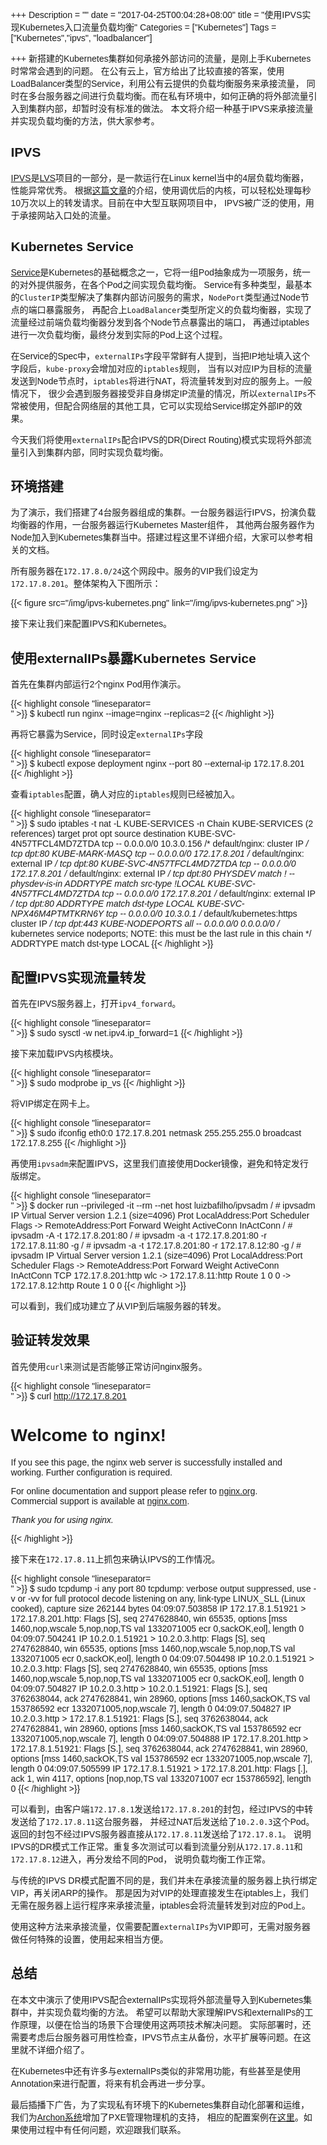 +++
Description = ""
date = "2017-04-25T00:04:28+08:00"
title = "使用IPVS实现Kubernetes入口流量负载均衡"
Categories = ["Kubernetes"]
Tags = ["Kubernetes","ipvs", "loadbalancer"]

+++
新搭建的Kubernetes集群如何承接外部访问的流量，是刚上手Kubernetes时常常会遇到的问题。
在公有云上，官方给出了比较直接的答案，使用LoadBalancer类型的Service，利用公有云提供的负载均衡服务来承接流量，
同时在多台服务器之间进行负载均衡。而在私有环境中，如何正确的将外部流量引入到集群内部，却暂时没有标准的做法。
本文将介绍一种基于IPVS来承接流量并实现负载均衡的方法，供大家参考。

## IPVS

[IPVS]是[LVS]项目的一部分，是一款运行在Linux kernel当中的4层负载均衡器，性能异常优秀。
根据[这篇文章][ipvs-performance]的介绍，使用调优后的内核，可以轻松处理每秒10万次以上的转发请求。目前在中大型互联网项目中，
IPVS被广泛的使用，用于承接网站入口处的流量。

## Kubernetes Service

[Service][kubernetes-service]是Kubernetes的基础概念之一，它将一组Pod抽象成为一项服务，统一的对外提供服务，在各个Pod之间实现负载均衡。
Service有多种类型，最基本的`ClusterIP`类型解决了集群内部访问服务的需求，`NodePort`类型通过Node节点的端口暴露服务，
再配合上`LoadBalancer`类型所定义的负载均衡器，实现了流量经过前端负载均衡器分发到各个Node节点暴露出的端口，
再通过iptables进行一次负载均衡，最终分发到实际的Pod上这个过程。

在Service的Spec中，`externalIPs`字段平常鲜有人提到，当把IP地址填入这个字段后，`kube-proxy`会增加对应的`iptables`规则，
当有以对应IP为目标的流量发送到Node节点时，`iptables`将进行NAT，将流量转发到对应的服务上。一般情况下，
很少会遇到服务器接受非自身绑定IP流量的情况，所以`externalIPs`不常被使用，但配合网络层的其他工具，它可以实现给Service绑定外部IP的效果。

今天我们将使用`externalIPs`配合IPVS的DR(Direct Routing)模式实现将外部流量引入到集群内部，同时实现负载均衡。

## 环境搭建

为了演示，我们搭建了4台服务器组成的集群。一台服务器运行IPVS，扮演负载均衡器的作用，一台服务器运行Kubernetes Master组件，
其他两台服务器作为Node加入到Kubernetes集群当中。搭建过程这里不详细介绍，大家可以参考相关的文档。

所有服务器在`172.17.8.0/24`这个网段中。服务的VIP我们设定为`172.17.8.201`。整体架构入下图所示：

{{< figure src="/img/ipvs-kubernetes.png" link="/img/ipvs-kubernetes.png" >}}

接下来让我们来配置IPVS和Kubernetes。

## 使用externalIPs暴露Kubernetes Service

首先在集群内部运行2个nginx Pod用作演示。

{{< highlight console "lineseparator=<br>" >}}
$ kubectl run nginx --image=nginx --replicas=2
{{< /highlight >}}

再将它暴露为Service，同时设定`externalIPs`字段

{{< highlight console "lineseparator=<br>" >}}
$ kubectl expose deployment nginx --port 80 --external-ip 172.17.8.201
{{< /highlight >}}

查看`iptables`配置，确人对应的`iptables`规则已经被加入。

{{< highlight console "lineseparator=<br>" >}}
$ sudo iptables -t nat -L KUBE-SERVICES -n
Chain KUBE-SERVICES (2 references)
target     prot opt source               destination
KUBE-SVC-4N57TFCL4MD7ZTDA  tcp  --  0.0.0.0/0            10.3.0.156           /* default/nginx: cluster IP */ tcp dpt:80
KUBE-MARK-MASQ  tcp  --  0.0.0.0/0            172.17.8.201         /* default/nginx: external IP */ tcp dpt:80
KUBE-SVC-4N57TFCL4MD7ZTDA  tcp  --  0.0.0.0/0            172.17.8.201         /* default/nginx: external IP */ tcp dpt:80 PHYSDEV match ! --physdev-is-in ADDRTYPE match src-type !LOCAL
KUBE-SVC-4N57TFCL4MD7ZTDA  tcp  --  0.0.0.0/0            172.17.8.201         /* default/nginx: external IP */ tcp dpt:80 ADDRTYPE match dst-type LOCAL
KUBE-SVC-NPX46M4PTMTKRN6Y  tcp  --  0.0.0.0/0            10.3.0.1             /* default/kubernetes:https cluster IP */ tcp dpt:443
KUBE-NODEPORTS  all  --  0.0.0.0/0            0.0.0.0/0            /* kubernetes service nodeports; NOTE: this must be the last rule in this chain */ ADDRTYPE match dst-type LOCAL
{{< /highlight >}}

## 配置IPVS实现流量转发

首先在IPVS服务器上，打开`ipv4_forward`。

{{< highlight console "lineseparator=<br>" >}}
$ sudo sysctl -w net.ipv4.ip_forward=1
{{< /highlight >}}

接下来加载IPVS内核模块。

{{< highlight console "lineseparator=<br>" >}}
$ sudo modprobe ip_vs
{{< /highlight >}}

将VIP绑定在网卡上。

{{< highlight console "lineseparator=<br>" >}}
$ sudo ifconfig eth0:0 172.17.8.201 netmask 255.255.255.0 broadcast 172.17.8.255
{{< /highlight >}}

再使用`ipvsadm`来配置IPVS，这里我们直接使用Docker镜像，避免和特定发行版绑定。

{{< highlight console "lineseparator=<br>" >}}
$ docker run --privileged -it --rm --net host luizbafilho/ipvsadm
/ # ipvsadm
IP Virtual Server version 1.2.1 (size=4096)
Prot LocalAddress:Port Scheduler Flags
  -> RemoteAddress:Port           Forward Weight ActiveConn InActConn
/ # ipvsadm -A -t 172.17.8.201:80
/ # ipvsadm -a -t 172.17.8.201:80 -r 172.17.8.11:80 -g
/ # ipvsadm -a -t 172.17.8.201:80 -r 172.17.8.12:80 -g
/ # ipvsadm
IP Virtual Server version 1.2.1 (size=4096)
Prot LocalAddress:Port Scheduler Flags
  -> RemoteAddress:Port           Forward Weight ActiveConn InActConn
TCP  172.17.8.201:http wlc
  -> 172.17.8.11:http             Route   1      0          0
  -> 172.17.8.12:http             Route   1      0          0
{{< /highlight >}}

可以看到，我们成功建立了从VIP到后端服务器的转发。

## 验证转发效果

首先使用`curl`来测试是否能够正常访问nginx服务。

{{< highlight console "lineseparator=<br>" >}}
$ curl http://172.17.8.201
<!DOCTYPE html>
<html>
<head>
<title>Welcome to nginx!</title>
<style>
    body {
        width: 35em;
        margin: 0 auto;
        font-family: Tahoma, Verdana, Arial, sans-serif;
    }
</style>
</head>
<body>
<h1>Welcome to nginx!</h1>
<p>If you see this page, the nginx web server is successfully installed and
working. Further configuration is required.</p>

<p>For online documentation and support please refer to
<a href="http://nginx.org/">nginx.org</a>.<br/>
Commercial support is available at
<a href="http://nginx.com/">nginx.com</a>.</p>

<p><em>Thank you for using nginx.</em></p>
</body>
</html>
{{< /highlight >}}

接下来在`172.17.8.11`上抓包来确认IPVS的工作情况。

{{< highlight console "lineseparator=<br>" >}}
$ sudo tcpdump -i any port 80
tcpdump: verbose output suppressed, use -v or -vv for full protocol decode
listening on any, link-type LINUX_SLL (Linux cooked), capture size 262144 bytes
04:09:07.503858 IP 172.17.8.1.51921 > 172.17.8.201.http: Flags [S], seq 2747628840, win 65535, options [mss 1460,nop,wscale 5,nop,nop,TS val 1332071005 ecr 0,sackOK,eol], length 0
04:09:07.504241 IP 10.2.0.1.51921 > 10.2.0.3.http: Flags [S], seq 2747628840, win 65535, options [mss 1460,nop,wscale 5,nop,nop,TS val 1332071005 ecr 0,sackOK,eol], length 0
04:09:07.504498 IP 10.2.0.1.51921 > 10.2.0.3.http: Flags [S], seq 2747628840, win 65535, options [mss 1460,nop,wscale 5,nop,nop,TS val 1332071005 ecr 0,sackOK,eol], length 0
04:09:07.504827 IP 10.2.0.3.http > 10.2.0.1.51921: Flags [S.], seq 3762638044, ack 2747628841, win 28960, options [mss 1460,sackOK,TS val 153786592 ecr 1332071005,nop,wscale 7], length 0
04:09:07.504827 IP 10.2.0.3.http > 172.17.8.1.51921: Flags [S.], seq 3762638044, ack 2747628841, win 28960, options [mss 1460,sackOK,TS val 153786592 ecr 1332071005,nop,wscale 7], length 0
04:09:07.504888 IP 172.17.8.201.http > 172.17.8.1.51921: Flags [S.], seq 3762638044, ack 2747628841, win 28960, options [mss 1460,sackOK,TS val 153786592 ecr 1332071005,nop,wscale 7], length 0
04:09:07.505599 IP 172.17.8.1.51921 > 172.17.8.201.http: Flags [.], ack 1, win 4117, options [nop,nop,TS val 1332071007 ecr 153786592], length 0
{{< /highlight >}}

可以看到，由客户端`172.17.8.1`发送给`172.17.8.201`的封包，经过IPVS的中转发送给了`172.17.8.11`这台服务器，
并经过NAT后发送给了`10.2.0.3`这个Pod。返回的封包不经过IPVS服务器直接从`172.17.8.11`发送给了`172.17.8.1`。
说明IPVS的DR模式工作正常。重复多次测试可以看到流量分别从`172.17.8.11`和`172.17.8.12`进入，再分发给不同的Pod，
说明负载均衡工作正常。

与传统的IPVS DR模式配置不同的是，我们并未在承接流量的服务器上执行绑定VIP，再关闭ARP的操作。
那是因为对VIP的处理直接发生在iptables上，我们无需在服务器上运行程序来承接流量，iptables会将流量转发到对应的Pod上。

使用这种方法来承接流量，仅需要配置`externalIPs`为VIP即可，无需对服务器做任何特殊的设置，使用起来相当方便。

## 总结

在本文中演示了使用IPVS配合externalIPs实现将外部流量导入到Kubernetes集群中，并实现负载均衡的方法。
希望可以帮助大家理解IPVS和externalIPs的工作原理，以便在恰当的场景下合理使用这两项技术解决问题。
实际部署时，还需要考虑后台服务器可用性检查，IPVS节点主从备份，水平扩展等问题。在这里就不详细介绍了。

在Kubernetes中还有许多与externalIPs类似的非常用功能，有些甚至是使用Annotation来进行配置，将来有机会再进一步分享。

最后插播下广告，为了实现私有环境下的Kubernetes集群自动化部署和运维，我们为[Archon系统][archon]增加了PXE管理物理机的支持，
相应的配置案例在[这里][matchbox-example]。如果使用过程中有任何问题，欢迎跟我们联系。

[IPVS]: http://www.linuxvirtualserver.org/software/ipvs.html
[LVS]: http://www.linuxvirtualserver.org
[kubernetes-service]: https://kubernetes.io/docs/concepts/services-networking/service/
[ipvs-performance]: https://www.lvtao.net/server/taobao-linux-kernel.html
[archon]: https://github.com/kubeup/archon
[matchbox-example]: https://github.com/kubeup/archon/tree/master/example/k8s-matchbox
